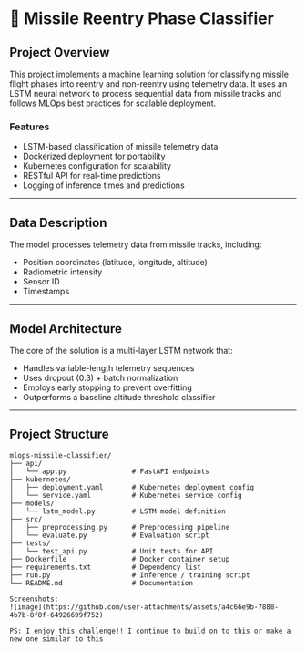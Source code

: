 # 🚀 Missile Reentry Phase Classifier

##  Project Overview

This project implements a machine learning solution for classifying missile flight phases into reentry and non-reentry using telemetry data. It uses an LSTM neural network to process sequential data from missile tracks and follows MLOps best practices for scalable deployment.

### Features
- LSTM-based classification of missile telemetry data
- Dockerized deployment for portability
- Kubernetes configuration for scalability
- RESTful API for real-time predictions
- Logging of inference times and predictions

---

##  Data Description

The model processes telemetry data from missile tracks, including:
- Position coordinates (latitude, longitude, altitude)
- Radiometric intensity
- Sensor ID
- Timestamps

---

## Model Architecture

The core of the solution is a multi-layer LSTM network that:
- Handles variable-length telemetry sequences
- Uses dropout (0.3) + batch normalization
- Employs early stopping to prevent overfitting
- Outperforms a baseline altitude threshold classifier

---

## Project Structure

```text
mlops-missile-classifier/
├── api/
│   └── app.py                # FastAPI endpoints
├── kubernetes/
│   ├── deployment.yaml       # Kubernetes deployment config
│   └── service.yaml          # Kubernetes service config
├── models/
│   └── lstm_model.py         # LSTM model definition
├── src/
│   ├── preprocessing.py      # Preprocessing pipeline
│   └── evaluate.py           # Evaluation script
├── tests/
│   └── test_api.py           # Unit tests for API
├── Dockerfile                # Docker container setup
├── requirements.txt          # Dependency list
├── run.py                    # Inference / training script
└── README.md                 # Documentation

Screenshots:
![image](https://github.com/user-attachments/assets/a4c66e9b-7888-4b7b-8f8f-64926699f752)

PS: I enjoy this challenge!! I continue to build on to this or make a new one similar to this
